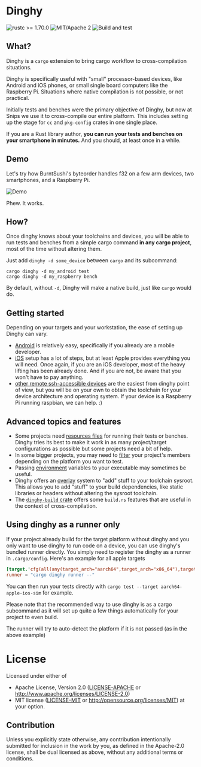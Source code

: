 # Dinghy

![rustc >= 1.70.0](https://img.shields.io/badge/rustc-%3E%3D1.70.0-brightgreen)
![MIT/Apache 2](https://img.shields.io/crates/l/dinghy)
![Build and test](https://github.com/snipsco/dinghy/workflows/Build%20and%20test/badge.svg)

## What?

Dinghy is a `cargo` extension to bring cargo workflow to cross-compilation situations.

Dinghy is specifically useful with "small" processor-based devices, like
Android and iOS phones, or small single board computers like the Raspberry Pi.
Situations where native compilation is not possible, or not practical.

Initially tests and benches were the primary objective of Dinghy, but now
at Snips we use it to cross-compile our entire platform. This includes setting
up the stage for `cc` and `pkg-config` crates in one single place.

If you are a Rust library author, **you can run your tests and benches on
your smartphone in minutes.** And you should, at least once in a while.

## Demo

Let's try how BurntSushi's byteorder handles f32 on a few arm devices, two
smartphones, and a Raspberry Pi.

![Demo](docs/demo.gif)

Phew. It works.

## How?

Once dinghy knows about your toolchains and devices, you will be able to run 
tests and benches from a simple cargo command **in any cargo project**, most of
the time without altering them.

Just add `dinghy -d some_device` between `cargo` and its subcommand:

```
cargo dinghy -d my_android test
cargo dinghy -d my_raspberry bench
```

By default, without `-d`, Dinghy will make a native build, just like `cargo` would do.

## Getting started

Depending on your targets and your workstation, the ease of setting
up Dinghy can vary. 

* [Android](docs/android.md) is relatively easy, specifically if you already are
a mobile developer.
* [iOS](docs/ios.md) setup has a lot of steps, but at least Apple provides everything
you will need. Once again, if you are an iOS developer, most of the heavy lifting has
been already done. And if you are not, be aware that you won't have to pay anything.
* [other remote ssh-accessible devices](docs/ssh.md) are the easiest from dinghy point of view,
but you will be on your own to obtain the toolchain for your device architecture and
operating system. If your device is a Raspberry Pi running raspbian, we can help. :)

## Advanced topics and features

* Some projects need [resources files](docs/files.md) for running their tests or benches. Dinghy
tries its best to make it work in as many project/target configurations as
possible but some projects need a bit of help.
* In some bigger projects, you may need to [filter](docs/filter.md) your project's members depending
on the platform you want to test.
* Passing [environment](docs/vars.md) variables to your executable may sometimes be useful.
* Dinghy offers an [overlay](docs/overlay.md) system to "add" stuff to your toolchain 
sysroot. This allows you to add "stuff" to your build dependencies, like static libraries or headers
without altering the sysroot toolchain.
* The [`dinghy-build` crate](docs/dinghy-build.md) offers some `build.rs` features that are useful in
the context of cross-compilation.

## Using dinghy as a runner only
If your project already build for the target platform without dinghy and you only want to use dinghy to run code on a 
device, you can use dinghy's bundled runner directly. You simply need to register the dinghy as a runner in `.cargo/config`.
Here's an example for all apple targets

```toml
[target.'cfg(all(any(target_arch="aarch64",target_arch="x86_64"),target_vendor="apple",any(target_os="ios",target_os="tvos",target_os="apple-watchos")))']
runner = "cargo dinghy runner --"
```

You can then run your tests directly with `cargo test --target aarch64-apple-ios-sim` for example. 

Please note that the recommended way to use dinghy is as a cargo subcommand as it will set up quite a few things 
automatically for your project to even build. 

The runner will try to auto-detect the platform if it is not passed (as in the above example)

# License

Licensed under either of
 * Apache License, Version 2.0 ([LICENSE-APACHE](LICENSE-APACHE) or http://www.apache.org/licenses/LICENSE-2.0)
 * MIT license ([LICENSE-MIT](LICENSE-MIT) or http://opensource.org/licenses/MIT)
at your option.

## Contribution

Unless you explicitly state otherwise, any contribution intentionally submitted
for inclusion in the work by you, as defined in the Apache-2.0 license, shall
be dual licensed as above, without any additional terms or conditions.
